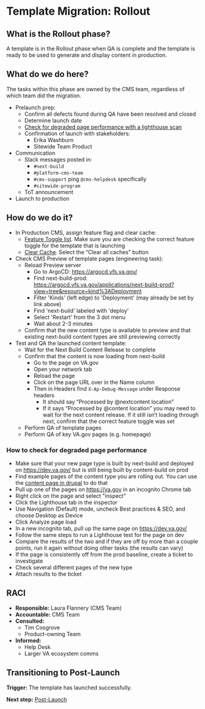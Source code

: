 # Template Migration: Rollout

## What is the Rollout phase?

A template is in the Rollout phase when QA is complete and the template is ready to be used to generate and display content in production.

## What do we do here?

The tasks within this phase are owned by the CMS team, regardless of which team did the migration.

- Prelaunch prep:
  - Confirm all defects found during QA have been resolved and closed
  - Determine launch date
  - [Check for degraded page performance with a lighthouse scan](#how-to-check-for-degraded-page-performance)
  - Confirmation of launch with stakeholders:
    - Erika Washburn
    - Sitewide Team Product
- Communication
  - Slack messages posted in:
    - `#next-build`
    - `#platform-cms-team`
    - `#cms-support` ping `@cms-helpdesk` specifically
    - `#sitewide-program`
  - ToT announcement
- Launch to production

## How do we do it?

- In Production CMS, assign feature flag and clear cache:
  - [Feature Toggle list](https://prod.cms.va.gov/admin/config/system/feature_toggle). Make sure you are checking the correct feature toggle for the template that is launching
  - [Clear Cache](https://prod.cms.va.gov/admin/config/development/performance). Select the “Clear all caches” button
- Check CMS Preview of template pages (engineering task):
  - Reload Preview server
    - Go to ArgoCD: https://argocd.vfs.va.gov/
    - Find next-build-prod: https://argocd.vfs.va.gov/applications/next-build-prod?view=tree&resource=kind%3ADeployment
    - Filter 'Kinds' (left edge) to 'Deployment' (may already be set by link above)
    - Find 'next-build' labeled with 'deploy'
    - Select 'Restart' from the 3 dot menu
    - Wait about 2-3 minutes
  - Confirm that the new content type is available to preview and that existing next-build content types are still previewing correctly
- Test and QA the launched content template:
  - Wait for the Next Build Content Release to complete
  - Confirm that the content is now loading from next-build
    - Go to the page on VA.gov
    - Open your network tab
    - Reload the page
    - Click on the page URL over in the Name column
    - Then in Headers find `X-Ap-Debug-Message` under Response headers
      - It should say “Processed by @nextcontent location”
      - If it says “Processed by @content location” you may need to wait for the next content release. If it still isn’t loading through next, confirm that the correct feature toggle was set
  - Perform QA of template pages
  - Perform QA of key VA.gov pages (e.g. homepage)

### How to check for degraded page performance

- Make sure that your new page type is built by next-build and deployed on https://dev.va.gov/ but is still being built by content-build on prod
- Find example pages of the content type you are rolling out. You can use the [content page in drupal](https://prod.cms.va.gov/admin/content) to do that
- Pull up one of the pages on https://va.gov in an incognito Chrome tab
- Right click on the page and select "inspect"
- Click the Lighthouse tab in the inspector
- Use Navigation (Default) mode, uncheck Best practices & SEO, and choose Desktop as Device
- Click Analyze page load
- In a new incognito tab, pull up the same page on https://dev.va.gov/
- Follow the same steps to run a Lighthouse test for the page on dev
- Compare the results of the two and if they are off by more than a couple points, run it again without doing other tasks (the results can vary)
- If the page is consistently off from the prod baseline, create a ticket to investigate
- Check several different pages of the new type
- Attach results to the ticket

## RACI

- **Responsible:** Laura Flannery (CMS Team)
- **Accountable:** CMS Team
- **Consulted:**
  - Tim Cosgrove
  - Product-owning Team
- **Informed:**
  - Help Desk
  - Larger VA ecosystem comms

## Transitioning to Post-Launch

**Trigger:** The template has launched successfully.

**Next step:** [Post-Launch](./post-launch.md)
